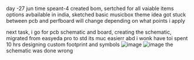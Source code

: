 day -27 jun
time speant-4
created bom, 
sertched for all vaiable items options avbailable in india,
sketched basic musicbox theme idea
got stuck between pcb and perfboard will change depending on what points i apply

next task,  i go for pcb schematic and board, 
creating the schematic, migrated from easyeda pro to std its muc easierr abd i wonk have toi spent 10 hrs designing custom footprint and symbols
![image](https://github.com/user-attachments/assets/8baef864-ec61-47d3-854a-bc7e41f4f5c0)
![image](https://github.com/user-attachments/assets/4ae99e75-b766-474f-9914-ed2674924622)
the schematic was done wrong


